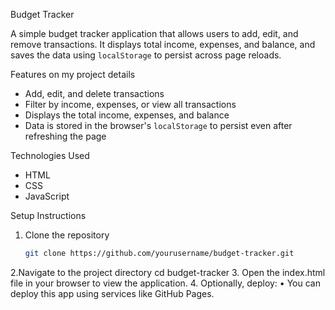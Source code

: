 Budget Tracker

A simple budget tracker application that allows users to add, edit, and remove transactions. It displays total income, expenses, and balance, and saves the data using `localStorage` to persist across page reloads.

Features on my project details
- Add, edit, and delete transactions
- Filter by income, expenses, or view all transactions
- Displays the total income, expenses, and balance
- Data is stored in the browser's `localStorage` to persist even after refreshing the page

 Technologies Used
- HTML
- CSS
- JavaScript

 Setup Instructions

1. Clone the repository
   ```bash
   git clone https://github.com/yourusername/budget-tracker.git
2.Navigate to the project directory
cd budget-tracker
3. Open the index.html file in your browser to view the application.
4. Optionally, deploy:
•	You can deploy this app using services like GitHub Pages.
